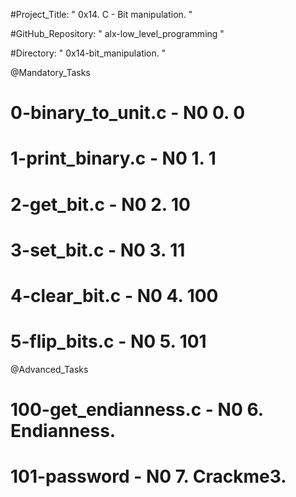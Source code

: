 #Project_Title: " 0x14. C - Bit manipulation. "

#GitHub_Repository: " alx-low_level_programming "

#Directory: " 0x14-bit_manipulation. "


@Mandatory_Tasks
# 0-binary_to_unit.c        -   N0 0. 0
# 1-print_binary.c          -   N0 1. 1
# 2-get_bit.c               -   N0 2. 10
# 3-set_bit.c               -   N0 3. 11
# 4-clear_bit.c             -   N0 4. 100
# 5-flip_bits.c             -   N0 5. 101


@Advanced_Tasks
# 100-get_endianness.c      -   N0 6. Endianness.
# 101-password              -   N0 7. Crackme3.
